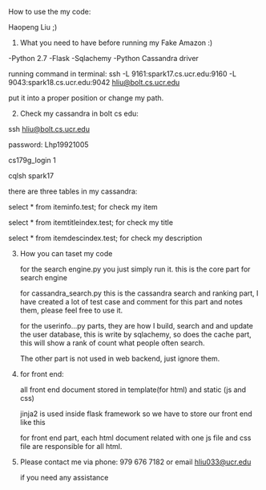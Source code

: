How to use the my code:

Haopeng Liu ;)


1. What you need to have before running my Fake Amazon :)

-Python 2.7
  -Flask
  -Sqlachemy
  -Python Cassandra driver

running command in terminal:
ssh -L 9161:spark17.cs.ucr.edu:9160 -L 9043:spark18.cs.ucr.edu:9042 hliu@bolt.cs.ucr.edu

put it into a proper position or change my path.



2. Check my cassandra in bolt cs edu:

ssh hliu@bolt.cs.ucr.edu

password: Lhp19921005

cs179g_login 1

cqlsh spark17

there are three tables in my cassandra:

select * from iteminfo.test;  for check my item

select * from itemtitleindex.test; for check my title

select * from itemdescindex.test;  for check my description


3. How you can taset my code

   for the search engine.py you just simply run it. this is the core part for search engine

   for cassandra_search.py  this is the cassandra search and ranking part, I have created a lot of test case and comment for this part and notes them, please feel free to use it.

   for the userinfo...py parts, they are how I build, search and and update the user database, this is write by sqlachemy, so does the cache part, this will show a rank of count what people
   often search.

   The other part is not used in web backend, just ignore them.

4. for front end:

   all front end document stored in template(for html) and static (js and css)
   
   jinja2 is used inside flask framework so we have to store our front end like this

   for front end part, each html document related with one js file and css file are responsible for all html.


5. Please contact me via phone: 979 676 7182 or email hliu033@ucr.edu

   if you need any assistance


  


